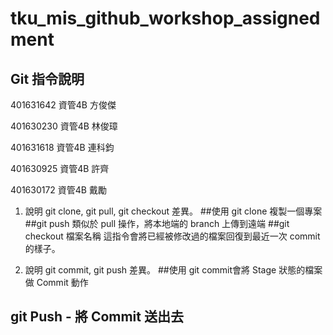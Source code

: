 # tku_mis_github_workshop_assignedment

## Git 指令說明

401631642 資管4B 方俊傑

401630230 資管4B 林俊璋

401631618 資管4B 連科鈞

401630925 資管4B 許齊

401630172 資管4B 戴勵


1. 說明 git clone, git pull, git checkout 差異。
##使用 git clone 複製一個專案
##git push 類似於 pull 操作，將本地端的 branch 上傳到遠端
##git checkout 檔案名稱 這指令會將已經被修改過的檔案回復到最近一次 commit 的樣子。


2. 說明 git commit, git push 差異。
##使用 git commit會將 Stage 狀態的檔案做 Commit 動作
##     git Push - 將 Commit 送出去
